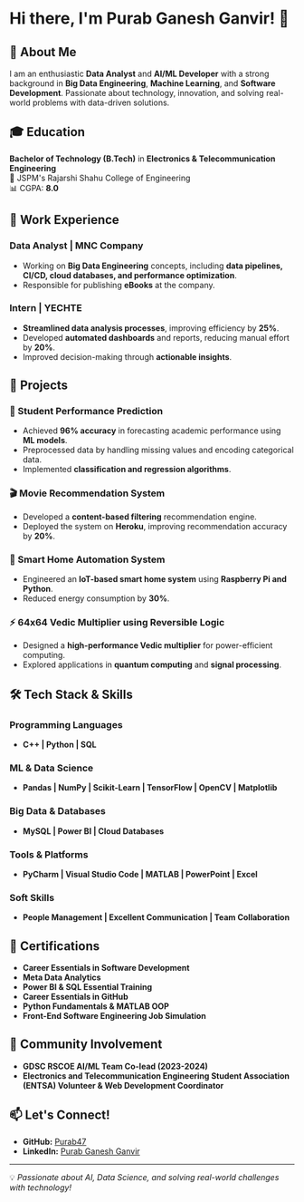 # Hi there, I'm Purab Ganesh Ganvir! 👋

## 🚀 About Me
I am an enthusiastic **Data Analyst** and **AI/ML Developer** with a strong background in **Big Data Engineering**, **Machine Learning**, and **Software Development**. Passionate about technology, innovation, and solving real-world problems with data-driven solutions.

## 🎓 Education
**Bachelor of Technology (B.Tech)** in **Electronics & Telecommunication Engineering**  
📍 JSPM's Rajarshi Shahu College of Engineering  
📊 CGPA: **8.0**

## 💼 Work Experience
### **Data Analyst | MNC Company**
- Working on **Big Data Engineering** concepts, including **data pipelines, CI/CD, cloud databases, and performance optimization**.
- Responsible for publishing **eBooks** at the company.

### **Intern | YECHTE**
- **Streamlined data analysis processes**, improving efficiency by **25%**.
- Developed **automated dashboards** and reports, reducing manual effort by **20%**.
- Improved decision-making through **actionable insights**.

## 🔬 Projects
### **🎯 Student Performance Prediction**
- Achieved **96% accuracy** in forecasting academic performance using **ML models**.
- Preprocessed data by handling missing values and encoding categorical data.
- Implemented **classification and regression algorithms**.

### **🎬 Movie Recommendation System**
- Developed a **content-based filtering** recommendation engine.
- Deployed the system on **Heroku**, improving recommendation accuracy by **20%**.

### **🏡 Smart Home Automation System**
- Engineered an **IoT-based smart home system** using **Raspberry Pi and Python**.
- Reduced energy consumption by **30%**.

### **⚡ 64x64 Vedic Multiplier using Reversible Logic**
- Designed a **high-performance Vedic multiplier** for power-efficient computing.
- Explored applications in **quantum computing** and **signal processing**.

## 🛠 Tech Stack & Skills
### **Programming Languages**
- **C++ | Python | SQL**

### **ML & Data Science**
- **Pandas | NumPy | Scikit-Learn | TensorFlow | OpenCV | Matplotlib**

### **Big Data & Databases**
- **MySQL | Power BI | Cloud Databases**

### **Tools & Platforms**
- **PyCharm | Visual Studio Code | MATLAB | PowerPoint | Excel**

### **Soft Skills**
- **People Management | Excellent Communication | Team Collaboration**

## 🌟 Certifications
- **Career Essentials in Software Development**
- **Meta Data Analytics**
- **Power BI & SQL Essential Training**
- **Career Essentials in GitHub**
- **Python Fundamentals & MATLAB OOP**
- **Front-End Software Engineering Job Simulation**

## 📢 Community Involvement
- **GDSC RSCOE AI/ML Team Co-lead (2023-2024)**
- **Electronics and Telecommunication Engineering Student Association (ENTSA) Volunteer & Web Development Coordinator**

## 📫 Let's Connect!
- **GitHub:** [Purab47](https://github.com/Purab47)
- **LinkedIn:** [Purab Ganesh Ganvir]([https://www.linkedin.com/in/purab-ganesh-ganvir](https://www.linkedin.com/in/purabg22/))

---
💡 *Passionate about AI, Data Science, and solving real-world challenges with technology!*
